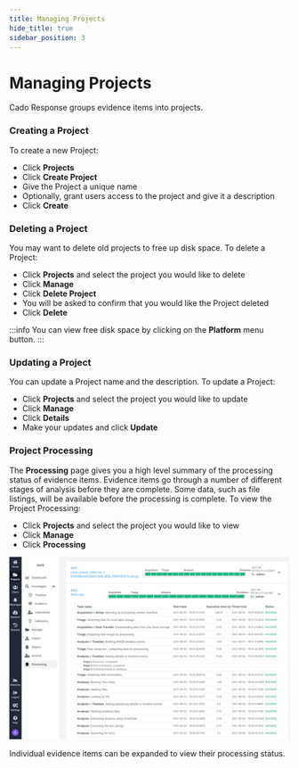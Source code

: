 ```yaml
---
title: Managing Projects
hide_title: true
sidebar_position: 3
---
```


# Managing Projects
Cado Response groups evidence items into projects.

### Creating a Project
To create a new Project:
- Click **Projects**
- Click **Create Project**
- Give the Project a unique name 
- Optionally, grant users access to the project and give it a description
- Click **Create**

### Deleting a Project
You may want to delete old projects to free up disk space.  To delete a Project:
- Click **Projects** and select the project you would like to delete
- Click **Manage** 
- Click **Delete Project**
- You will be asked to confirm that you would like the Project deleted
- Click **Delete**

:::info
You can view free disk space by clicking on the **Platform** menu button.
:::

### Updating a Project
You can update a Project name and the description.  To update a Project:
- Click **Projects** and select the project you would like to update
- Click **Manage** 
- Click **Details**
- Make your updates and click **Update**

### Project Processing
The **Processing** page gives you a high level summary of the processing status of evidence items. Evidence items go through a number of different stages of analysis before they are complete. Some data, such as file listings, will be available before the processing is complete.
To view the Project Processing:
- Click **Projects** and select the project you would like to view
- Click **Manage** 
- Click **Processing**

![Processing](/img/processing.png)

Individual evidence items can be expanded to view their processing status.
